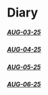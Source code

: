 # Diary

##### [AUG-03-25](https://github.com/ChanhoKim9848/diary/tree/main/AUG-03-25)
##### [AUG-04-25](https://github.com/ChanhoKim9848/diary/tree/main/AUG-04-25)
##### [AUG-05-25](https://github.com/ChanhoKim9848/diary/tree/main/AUG-05-25)
##### [AUG-06-25](https://github.com/ChanhoKim9848/diary/tree/main/AUG-06-25)
